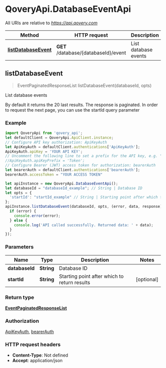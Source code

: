 # QoveryApi.DatabaseEventApi

All URIs are relative to *https://api.qovery.com*

Method | HTTP request | Description
------------- | ------------- | -------------
[**listDatabaseEvent**](DatabaseEventApi.md#listDatabaseEvent) | **GET** /database/{databaseId}/event | List database  events



## listDatabaseEvent

> EventPaginatedResponseList listDatabaseEvent(databaseId, opts)

List database  events

By default it returns the 20 last results. The response is paginated. In order to request the next page, you can use the startId query parameter

### Example

```javascript
import QoveryApi from 'qovery_api';
let defaultClient = QoveryApi.ApiClient.instance;
// Configure API key authorization: ApiKeyAuth
let ApiKeyAuth = defaultClient.authentications['ApiKeyAuth'];
ApiKeyAuth.apiKey = 'YOUR API KEY';
// Uncomment the following line to set a prefix for the API key, e.g. "Token" (defaults to null)
//ApiKeyAuth.apiKeyPrefix = 'Token';
// Configure Bearer (JWT) access token for authorization: bearerAuth
let bearerAuth = defaultClient.authentications['bearerAuth'];
bearerAuth.accessToken = "YOUR ACCESS TOKEN"

let apiInstance = new QoveryApi.DatabaseEventApi();
let databaseId = "databaseId_example"; // String | Database ID
let opts = {
  'startId': "startId_example" // String | Starting point after which to return results
};
apiInstance.listDatabaseEvent(databaseId, opts, (error, data, response) => {
  if (error) {
    console.error(error);
  } else {
    console.log('API called successfully. Returned data: ' + data);
  }
});
```

### Parameters


Name | Type | Description  | Notes
------------- | ------------- | ------------- | -------------
 **databaseId** | **String**| Database ID | 
 **startId** | **String**| Starting point after which to return results | [optional] 

### Return type

[**EventPaginatedResponseList**](EventPaginatedResponseList.md)

### Authorization

[ApiKeyAuth](../README.md#ApiKeyAuth), [bearerAuth](../README.md#bearerAuth)

### HTTP request headers

- **Content-Type**: Not defined
- **Accept**: application/json

